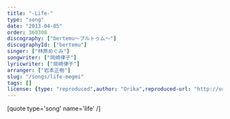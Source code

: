 ```yaml
---
title: "-Life-"
type: "song"
date: "2013-04-05"
order: 360308
discography: ["bertemu～ブルトゥム～"]
discographyId: ["bertemu"]
singer: ["林原めぐみ"]
songwriter: ["岡崎律子"]
lyricwriter: ["岡崎律子"]
arranger: ["岩本正樹"]
slug: "/songs/life-megmi"
tags: []
license: {type: "reproduced",author: "Orika",reproduced-url: "http://orikamushi.myweb.hinet.net",reproduced-website: "織歌蟲"}
---
```


\[quote type='song' name='life' /\]
